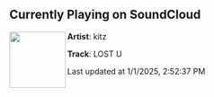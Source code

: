 ## Currently Playing on SoundCloud

[<img align="left" width="100" src="https://i1.sndcdn.com/artworks-cQ3WHywPcdvySZER-9R5C6w-t500x500.png">](https://soundcloud.com/brokitz/lost-u?in=saxurn/sets/selectron)

**Artist**: kitz 

**Track**: LOST U

Last updated at 1/1/2025, 2:52:37 PM

